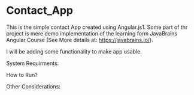 # Contact_App
This is the simple contact App created using Angular.js1. Some part of thr project is mere demo implementation of the learning form JavaBrains Angular Course (See More details at: https://javabrains.io/).

I will be adding some functionality to make app usable.

System Requirments:


How to Run?

Other Considerations:

